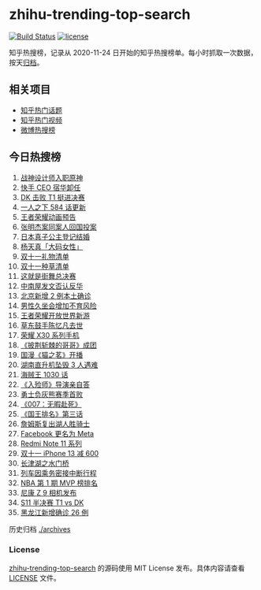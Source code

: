 # zhihu-trending-top-search

[![Build Status](https://github.com/justjavac/zhihu-trending-top-search/workflows/ci/badge.svg?branch=main)](https://github.com/justjavac/zhihu-trending-top-search/actions)
[![license](https://img.shields.io/github/license/justjavac/zhihu-trending-top-search)](https://github.com/justjavac/zhihu-trending-top-search/blob/main/LICENSE)

知乎热搜榜，记录从 2020-11-24 日开始的知乎热搜榜单。每小时抓取一次数据，按天[归档](./archives)。

## 相关项目

- [知乎热门话题](https://github.com/justjavac/zhihu-trending-hot-questions)
- [知乎热门视频](https://github.com/justjavac/zhihu-trending-hot-video)
- [微博热搜榜](https://github.com/justjavac/weibo-trending-hot-search)

## 今日热搜榜

<!-- BEGIN -->
<!-- 最后更新时间 Sun Oct 31 2021 15:07:07 GMT+0800 (China Standard Time) -->

1. [战神设计师入职原神](https://www.zhihu.com/search?q=原神)
1. [快手 CEO 宿华卸任](https://www.zhihu.com/search?q=快手)
1. [DK 击败 T1 挺进决赛](https://www.zhihu.com/search?q=DK)
1. [一人之下 584 话更新](https://www.zhihu.com/search?q=一人之下)
1. [王者荣耀动画预告](https://www.zhihu.com/search?q=王者荣耀动画)
1. [张明杰案同案人回国投案](https://www.zhihu.com/search?q=张明杰案)
1. [日本真子公主登记结婚](https://www.zhihu.com/search?q=真子公主)
1. [杨天真「大码女性」](https://www.zhihu.com/search?q=大码女性)
1. [双十一礼物清单](https://www.zhihu.com/search?q=双十一礼物)
1. [双十一种草清单](https://www.zhihu.com/search?q=双十一种草)
1. [这就是街舞总决赛](https://www.zhihu.com/search?q=这就是街舞)
1. [中南屋发文否认反华](https://www.zhihu.com/search?q=中南屋)
1. [北京新增 2 例本土确诊](https://www.zhihu.com/search?q=北京疫情)
1. [男性久坐会增加不育风险](https://www.zhihu.com/search?q=男性久坐)
1. [王者荣耀开放世界新游](https://www.zhihu.com/search?q=王者荣耀世界)
1. [草东鼓手陈忆凡去世](https://www.zhihu.com/search?q=草东没有派对)
1. [荣耀 X30 系列手机](https://www.zhihu.com/search?q=荣耀X30i)
1. [《披荆斩棘的哥哥》成团](https://www.zhihu.com/search?q=披荆斩棘的哥哥)
1. [国漫《猫之茗》开播](https://www.zhihu.com/search?q=猫之茗)
1. [湖南直升机坠毁 3 人遇难](https://www.zhihu.com/search?q=湖南直升机)
1. [海贼王 1030 话](https://www.zhihu.com/search?q=海贼王)
1. [《入殓师》导演亲自答](https://www.zhihu.com/search?q=入殓师)
1. [勇士负灰熊赛季首败](https://www.zhihu.com/search?q=勇士)
1. [《007：无暇赴死》](https://www.zhihu.com/search?q=007)
1. [《国王排名》第三话](https://www.zhihu.com/search?q=国王排名)
1. [詹姆斯复出湖人胜骑士](https://www.zhihu.com/search?q=詹姆斯)
1. [Facebook 更名为 Meta](https://www.zhihu.com/search?q=facebook)
1. [Redmi Note 11 系列](https://www.zhihu.com/search?q=红米note11)
1. [双十一 iPhone 13 减 600](https://www.zhihu.com/search?q=双11苹果)
1. [长津湖之水门桥](https://www.zhihu.com/search?q=水门桥)
1. [列车因乘务密接中断行程](https://www.zhihu.com/search?q=乘务密接)
1. [NBA 第 1 期 MVP 榜排名](https://www.zhihu.com/search?q=MVP)
1. [尼康 Z 9 相机发布](https://www.zhihu.com/search?q=尼康z9)
1. [S11 半决赛 T1 vs DK](https://www.zhihu.com/search?q=t1)
1. [黑龙江新增确诊 26 例](https://www.zhihu.com/search?q=黑龙江疫情)

<!-- END -->

历史归档 [./archives](./archives)

### License

[zhihu-trending-top-search](https://github.com/justjavac/zhihu-trending-top-search)
的源码使用 MIT License 发布。具体内容请查看 [LICENSE](./LICENSE) 文件。
